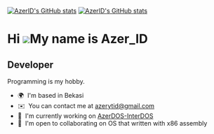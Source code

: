 
[![AzerID's GitHub stats](https://github-readme-stats.vercel.app/api?username=AzerID&show_icons=true&theme=dark#gh-dark-mode-only)](https://github.com/anuraghazra/github-readme-stats#gh-dark-mode-only)
[![AzerID's GitHub stats](https://github-readme-stats.vercel.app/api?username=AzerID&show_icons=true&theme=default#gh-light-mode-only)](https://github.com/anuraghazra/github-readme-stats#gh-light-mode-only)


Hi ![](https://user-images.githubusercontent.com/18350557/176309783-0785949b-9127-417c-8b55-ab5a4333674e.gif)My name is Azer\_ID
================================================================================================================================

Developer
---------

Programming is my hobby.

* 🌍  I'm based in Bekasi
* ✉️  You can contact me at [azerytid@gmail.com](mailto:azerytid@gmail.com)
* 🚀  I'm currently working on [AzerDOS-InterDOS](http://github.com/AzerID/AzerDOS-InterDOS)
* 🤝  I'm open to collaborating on OS that written with x86 assembly